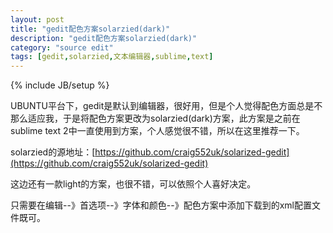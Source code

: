 ```yaml
---
layout: post
title: "gedit配色方案solarzied(dark)"
description: "gedit配色方案solarzied(dark)"
category: "source edit"
tags: [gedit,solarzied,文本编辑器,sublime,text]
---
```

{% include JB/setup %}

UBUNTU平台下，gedit是默认到编辑器，很好用，但是个人觉得配色方面总是不那么适应我，于是将配色方案更改为solarzied(dark)方案，此方案是之前在sublime text 2中一直使用到方案，个人感觉很不错，所以在这里推荐一下。

solarzied的源地址：[https://github.com/craig552uk/solarized-gedit](https://github.com/craig552uk/solarized-gedit)

这边还有一款light的方案，也很不错，可以依照个人喜好决定。

只需要在编辑--》首选项--》字体和颜色--》配色方案中添加下载到的xml配置文件既可。

<!--break-->

